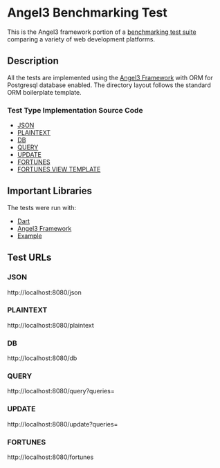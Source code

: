 # Angel3 Benchmarking Test

This is the Angel3 framework portion of a [benchmarking test suite](../) comparing a variety of web development platforms. 

## Description

All the tests are implemented using the [Angel3 Framework](https://angel3-framework.web.app) with ORM for Postgresql database enabled. The directory layout follows the standard ORM boilerplate template.

### Test Type Implementation Source Code

* [JSON](orm/lib/src/routes/controllers/controllers.dart)
* [PLAINTEXT](orm/lib/src/routes/controllers/controllers.dart)
* [DB](orm/lib/src/routes/controllers/controllers.dart)
* [QUERY](orm/lib/src/routes/controllers/controllers.dart)
* [UPDATE](orm/lib/src/routes/controllers/controllers.dart)
* [FORTUNES](orm/lib/src/routes/controllers/controllers.dart)
* [FORTUNES VIEW TEMPLATE](orm/views/listing.jael)

## Important Libraries

The tests were run with:

* [Dart](https://dart.dev/get-dart)
* [Angel3 Framework](https://angel3-framework.web.app)
* [Example](https://angel3-framework.web.app/#/examples)

## Test URLs

### JSON

http://localhost:8080/json

### PLAINTEXT

http://localhost:8080/plaintext

### DB

http://localhost:8080/db

### QUERY

http://localhost:8080/query?queries=

### UPDATE

http://localhost:8080/update?queries=

### FORTUNES

http://localhost:8080/fortunes
